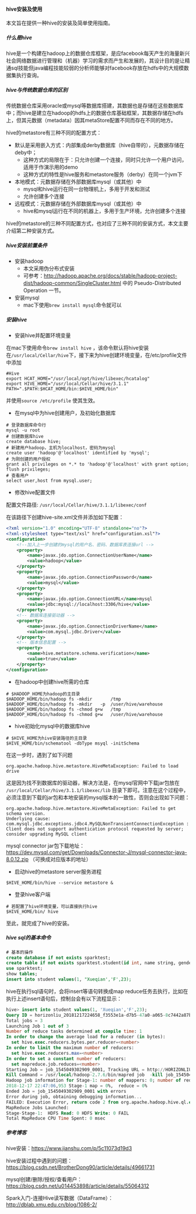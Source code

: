 #### hive安装及使用

本文旨在提供一种hive的安装及简单使用指南。

##### 什么是hive

hive是一个构建在hadoop上的数据仓库框架，是应facebook每天产生的海量新兴社会网络数据进行管理和（机器）学习的需求而产生和发展的，其设计目的是让精通sql技能但java编程技能较弱的分析师能够对facebook存放在hdfs中的大规模数据集执行查询。

##### hive与传统数据仓库的区别

传统数据仓库采用oracle或mysql等数据库搭建，其数据也是存储在这些数据库中；而hive是建立在hadoop的hdfs上的数据仓库基础框架，其数据存储在hdfs上，但其元数据（metadata）因其metaStore配置不同而存在不同的地方。

hive的metastore有三种不同的配置方式：

- 默认是采用嵌入方式：内部集成derby数据库（hive自带的），元数据存储在deby中；
  - 这种方式的局限在于：只允许创建一个连接，同时只允许一个用户访问，适用于作演示用的demo
  - 这种方式的特性是hive服务和metastore服务（derby）在同一个jvm下
- 本地模式：元数据存储在外部数据库mysql（或其他）中
  - mysql和hive运行在同一台物理机上，多用于开发和测试
  - 允许创建多个连接
- 远程模式：元数据存储在外部数据库mysql（或其他）中
  - hive和mysql运行在不同的机器上，多用于生产环境，允许创建多个连接

hive的metastore的三种不同配置方式，也对应了三种不同的安装方式，本文主要介绍第二种安装方式。



##### hive安装前置条件

- 安装hadoop
  - 本文采用伪分布式安装
  - 可参考：http://hadoop.apache.org/docs/stable/hadoop-project-dist/hadoop-common/SingleCluster.html 中的 Pseudo-Distributed Operation 一节。
- 安装mysql
  - mac下使用`brew install mysql`命令就可以



##### 安装hive

- 安装hive并配置环境变量

在mac下使用命令`brew install hive` ，该命令默认将hive安装在`/usr/local/Cellar/hive`下，接下来为hive创建环境变量，在/etc/profile文件中添加

```shell
#Hive
export HCAT_HOME="/usr/local/opt/hive/libexec/hcatalog"
export HIVE_HOME="/usr/local/Cellar/hive/3.1.1"
PATH=".$PATH:$HCAT_HOME/bin:$HIVE_HOME/bin"
```

并使用`source /etc/profile` 使其生效。

- 在mysql中为hive创建用户，及初始化数据库

```mysql 
# 登录数据库命令行
mysql -u root
# 创建数据库hive
create database hive;
# 新建用户hadoop，主机为localhost，密码为mysql
create user 'hadoop'@'localhost' identified by 'mysql';
# 为刚创建的用户授权
grant all privileges on *.* to 'hadoop'@'localhost' with grant option;
flush privileges;
# 查看用户
select user,host from mysql.user; 
```

- 修改hive配置文件

配置文件路径: `/usr/local/Cellar/hive/3.1.1/libexec/conf`

在该路径下创建hive-site.xml文件并添加如下配置：

```xml
<?xml version="1.0" encoding="UTF-8" standalone="no"?>
<?xml-stylesheet type="text/xsl" href="configuration.xsl"?>
<configuration>
	<!--加入上一步创建的mysql的用户名、密码、数据库表连接url -->
	<property>
        <name>javax.jdo.option.ConnectionUserName</name>
        <value>hadoop</value>
    </property>
    <property>
        <name>javax.jdo.option.ConnectionPassword</name>
        <value>mysql</value>
    </property>
    <property>
        <name>javax.jdo.option.ConnectionURL</name>mysql
        <value>jdbc:mysql://localhost:3306/hive</value>
    </property>
    <!-- 数据库连接驱动器 -->
    <property>
        <name>javax.jdo.option.ConnectionDriverName</name>
        <value>com.mysql.jdbc.Driver</value>
    </property>
    <!-- 版本信息配置 -->
    <property>
        <name>hive.metastore.schema.verification</name>
        <value>true</value>
    </property>
</configuration>
```

- 在hadoop中创建hive所需的仓库

```shell
# $HADOOP_HOME为hadoop的主目录
$HADOOP_HOME/bin/hadoop fs -mkdir       /tmp
$HADOOP_HOME/bin/hadoop fs -mkdir   -p  /user/hive/warehouse
$HADOOP_HOME/bin/hadoop fs -chmod g+w   /tmp
$HADOOP_HOME/bin/hadoop fs -chmod g+w   /user/hive/warehouse
```

- hive初始化mysql中的数据库hive

```shell
# $HIVE_HOME为hive安装路径的主目录
$HIVE_HOME/bin/schematool -dbType msyql -initSchema
```

在这一步时，遇到了如下问题

```shell
org.apache.hadoop.hive.metastore.HiveMetaException: Failed to load drive
```

这是因为找不到数据库的驱动器，解决方法是，在mysql官网中下载jar包放在 `/usr/local/Cellar/hive/3.1.1/libexec/lib` 目录下即可。注意在这个过程中，必须注意到下载的jar包和本地安装的mysql版本的一致性，否则会出现如下问题：

```shell
org.apache.hadoop.hive.metastore.HiveMetaException: Failed to get schema version.
Underlying cause: com.mysql.jdbc.exceptions.jdbc4.MySQLNonTransientConnectionException : Client does not support authentication protocol requested by server; consider upgrading MySQL client
```

mysql connector jar包下载地址：https://dev.mysql.com/get/Downloads/Connector-J/mysql-connector-java-8.0.12.zip （可换成对应版本的地址）

- 启动hive的metastore server服务进程

```shell
$HIVE_HOME/bin/hive --service metastore &
```

- 登录hive客户端

```shell
# 若配置了hive环境变量，可以直接执行hive
$HIVE_HOME/bin/ hive 
```

至此，就完成了hive的安装。



##### hive sql的基本命令

```sql
# 基本的操作
create database if not exists sparktest;
create table if not exists sparktest.student(id int, name string, gender string, age int);
use sparktest;
show tables;
insert into student values(1, "Xueqian','F',23);
```

hive在执行sql语句时，会将insert等语句转换成map reduce任务去执行，比如在执行上述insert语句后，控制台会有以下流程显示：

```sql
hive> insert into student values(1, 'Xueqian','F',23);
Query ID = horizonliu_20181217224658_f3553e1a-d7b5-47a0-a065-8c7442a87b0d
Total jobs = 3
Launching Job 1 out of 3
Number of reduce tasks determined at compile time: 1
In order to change the average load for a reducer (in bytes):
  set hive.exec.reducers.bytes.per.reducer=<number>
In order to limit the maximum number of reducers:
  set hive.exec.reducers.max=<number>
In order to set a constant number of reducers:
  set mapreduce.job.reduces=<number>
Starting Job = job_1545049302909_0001, Tracking URL = http://HORIZONLIU-MC0:8088/proxy/application_1545049302909_0001/
Kill Command = /usr/local/hadoop-2.7.6/bin/mapred job  -kill job_1545049302909_0001
Hadoop job information for Stage-1: number of mappers: 0; number of reducers: 0
2018-12-17 22:47:06,953 Stage-1 map = 0%,  reduce = 0%
Ended Job = job_1545049302909_0001 with errors
Error during job, obtaining debugging information...
FAILED: Execution Error, return code 2 from org.apache.hadoop.hive.ql.exec.mr.MapRedTask
MapReduce Jobs Launched:
Stage-Stage-1:  HDFS Read: 0 HDFS Write: 0 FAIL
Total MapReduce CPU Time Spent: 0 msec
```



##### 参考博客

hive安装：https://www.jianshu.com/p/5c11073d19d3

hive安装过程中遇到的问题：https://blog.csdn.net/BrotherDong90/article/details/49661731

mysql创建/删除/授权/查看用户：https://blog.csdn.net/u014453898/article/details/55064312

Spark入门-连接Hive读写数据（DataFrame）：http://dblab.xmu.edu.cn/blog/1086-2/